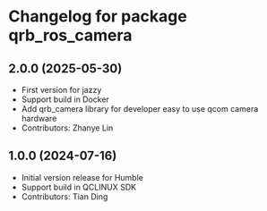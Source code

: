 # Changelog for package qrb_ros_camera

## 2.0.0 (2025-05-30)

- First version for jazzy
- Support build in Docker
- Add qrb_camera library for developer easy to use qcom camera hardware
- Contributors: Zhanye Lin


## 1.0.0 (2024-07-16)

- Initial version release for Humble
- Support build in QCLINUX SDK
- Contributors: Tian Ding
